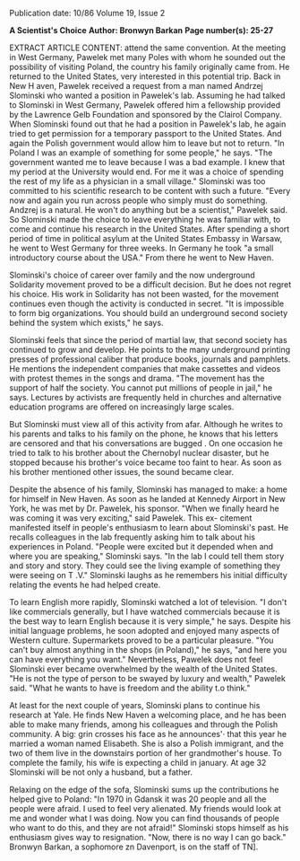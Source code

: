 Publication date: 10/86
Volume 19, Issue 2

**A Scientist's Choice**
**Author: Bronwyn Barkan**
**Page number(s): 25-27**

EXTRACT ARTICLE CONTENT:
attend the same convention. At the 
meeting in West Germany, Pawelek 
met many Poles with 
whom he 
sounded out the possibility of visiting 
Poland, 
the country 
his family 
originally came from. He returned to 
the United States, very interested in 
this potential trip. Back in New 
H aven, Pawelek received a request 
from a man named Andrzej Slominski 
who wanted a position in Pawelek's 
lab. 
Assuming he had talked to 
Slominski in West Germany, Pawelek 
offered him a fellowship provided by 
the Lawrence Gelb Foundation and 
sponsored by the Clairol Company. 
When Slominski found out that he 
had a position in Pawelek's lab, he 
again tried to get permission for a 
temporary passport to the United 
States. 
And 
again 
the Polish 
government would allow him to leave 
but not to return. "In Poland I was an 
example 
of something 
for some 
people," he says. "The government 
wanted me to leave because I was a 
bad example. I knew that my period at 
the University would end. For me it 
was a choice of spending the rest of my 
life as a physician in a small village." 
Slominski was too committed to his 
scientific research to be content with 
such a future. "Every now and again 
you run across people who simply must 
do something. Andzrej is a natural. He 
won't do anything but be a scientist," 
Pawelek said. So Slominski made the 
choice to leave everything he was 
familiar with, to come and continue his 
research in the United States. After 
spending a short period of time in 
political asylum at the United States 
Embassy in Warsaw, he went to West 
Germany for three weeks. In Germany 
he took "a small introductory course 
about the USA." From there he went 
to New Haven. 

Slominski's choice of career over 
family and the now underground 
Solidarity movement proved to be a 
difficult decision. But he does not 
regret 
his choice. 
His 
work in 
Solidarity has not been wasted, for the 
movement continues even though the 
activity is conducted in secret. "It is 
impossible to form big organizations. 
You should build an underground 
second society behind the system 
which exists," he says. 

Slominski feels that since the period 
of martial law, that second society has 
continued to grow and develop. He 
points to the many underground 
printing presses of professional caliber 
that produce books, journals and 
pamphlets. 
He mentions the 
independent companies that make 
cassettes and videos with protest 
themes in the songs and drama. "The 
movement has the support of half the 
society. You cannot put millions of 
people in jail," he says. Lectures by 
activists are frequently held in 
churches 
and alternative education 
programs are offered on increasingly 
large scales. 

But Slominski must view all of this 
activity from afar. Although he writes 
to his parents and talks to his family 
on the phone, he knows that his letters 
are censored and that his conversations 
are bugged . On one occasion he tried 
to talk to his brother about the 
Chernobyl nuclear disaster, but he 
stopped because his brother's voice 
became too faint to hear. As soon as his 
brother mentioned other issues, the 
sound became clear. 

Despite the absence of his family, 
Slominski has managed to make: a 
home for himself in New Haven. As 
soon as he landed at Kennedy Airport 
in New York, he was met by Dr. 
Pawelek, his sponsor. "When we 
finally heard he was coming it was very 
exciting," said Pawelek. This ex-
citement manifested itself in people's 
enthusiasm to learn about Slominski's 
past. He recalls colleagues in the lab 
frequently asking him to talk about his 
experiences in Poland. "People were 
excited but it depended when and 
where you are speaking," Slominski 
says. "In the lab I could tell them story 
and story and story. They could see the 
living example of something they were 
seeing on T .V." Slominski laughs as he 
remembers his initial difficulty relating 
the events he had helped create. 

To learn English more rapidly, 
Slominski watched a lot of television. 
"I don't like commercials generally, but 
I have watched commercials because it 
is the best way to learn English because 
it is very simple," he says. Despite his 
initial language problems, he soon 
adopted and enjoyed many aspects of 
Western culture. Supermarkets proved 
to be a particular pleasure. "You can't 
buy almost anything in the shops (in 
Poland)," he says, "and here you can 
have 
everything 
you 
want." Nevertheless, Pawelek does not 
feel 
Slominski 
ever 
became 
overwhelmed by the wealth of the 
United States. "He is not the type of 
person to be swayed by luxury and 
wealth," Pawelek said. "What he wants 
to have is freedom and the ability t.o 
think." 

At least for the next couple of years, 
Slominski plans to continue 
his 
research at Yale. He finds New Haven 
a welcoming place, and he has been 
able to make many friends, among his 
colleagues and through the Polish 
community. A big: grin crosses his face 
as he announces'· that this year he 
married a woman named Elisabeth. 
She is also a Polish immigrant, and the 
two of them live in the downstairs 
portion of her grandmother's house. 
To complete the family, his wife is 
expecting a child in january. At age 32 
Slominski will be not only a husband, 
but a father. 

Relaxing on the edge of the sofa, 
Slominski sums up the contributions 
he helped give to Poland: "In 1970 in 
Gdansk it was 20 people and all the 
people were afraid. I used to feel very 
alienated. My friends would look at me 
and wonder what I was doing. Now 
you can find thousands of people who 
want to do this, and they are not 
afraid!" Slominski stops himself as his 
enthusiasm gives way to resignation. 
"Now, 
there 
is 
no 
way 
I 
can go back." 
Bronwyn 
Barkan, 
a 
sophomore zn 
Davenport, is on the staff of TN].